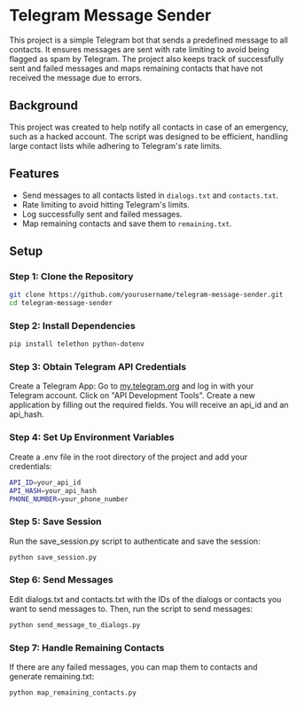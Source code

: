 # Telegram Message Sender

This project is a simple Telegram bot that sends a predefined message to all contacts. It ensures messages are sent with rate limiting to avoid being flagged as spam by Telegram. The project also keeps track of successfully sent and failed messages and maps remaining contacts that have not received the message due to errors.

## Background

This project was created to help notify all contacts in case of an emergency, such as a hacked account. The script was designed to be efficient, handling large contact lists while adhering to Telegram's rate limits.

## Features

- Send messages to all contacts listed in `dialogs.txt` and `contacts.txt`.
- Rate limiting to avoid hitting Telegram's limits.
- Log successfully sent and failed messages.
- Map remaining contacts and save them to `remaining.txt`.

## Setup

### Step 1: Clone the Repository

```bash
git clone https://github.com/yourusername/telegram-message-sender.git
cd telegram-message-sender
```

### Step 2: Install Dependencies

```bash
pip install telethon python-dotenv
```

### Step 3: Obtain Telegram API Credentials
Create a Telegram App:
Go to [my.telegram.org](my.telegram.org) and log in with your Telegram account.
Click on "API Development Tools".
Create a new application by filling out the required fields. You will receive an api_id and an api_hash.

### Step 4: Set Up Environment Variables
Create a .env file in the root directory of the project and add your credentials:
```bash
API_ID=your_api_id
API_HASH=your_api_hash
PHONE_NUMBER=your_phone_number
```

### Step 5: Save Session
Run the save_session.py script to authenticate and save the session:

```bash
python save_session.py
```

### Step 6: Send Messages
Edit dialogs.txt and contacts.txt with the IDs of the dialogs or contacts you want to send messages to. Then, run the script to send messages:

```bash
python send_message_to_dialogs.py
```

### Step 7: Handle Remaining Contacts
If there are any failed messages, you can map them to contacts and generate remaining.txt:

```bash
python map_remaining_contacts.py
```
